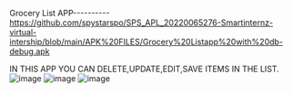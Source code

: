 Grocery List APP----------https://github.com/spystarspo/SPS_APL_20220065276-Smartinternz-virtual-intership/blob/main/APK%20FILES/Grocery%20Listapp%20with%20db-debug.apk

IN THIS APP YOU CAN DELETE,UPDATE,EDIT,SAVE ITEMS IN THE LIST.
![image](https://user-images.githubusercontent.com/109082271/192110394-44afed61-d309-44f9-9229-5ff543b61b1b.png) ![image](https://user-images.githubusercontent.com/109082271/192110372-35ed36bd-f364-4176-994e-59737c7abb98.png)
![image](https://user-images.githubusercontent.com/109082271/192110418-c0f1728f-1949-4563-a1f4-cd54c3c0dedc.png)





